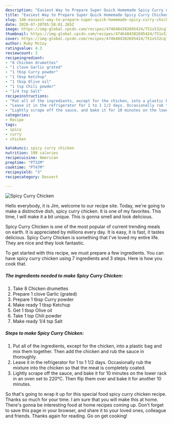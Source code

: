 ```yaml
---
description: "Easiest Way to Prepare Super Quick Homemade Spicy Curry Chicken"
title: "Easiest Way to Prepare Super Quick Homemade Spicy Curry Chicken"
slug: 146-easiest-way-to-prepare-super-quick-homemade-spicy-curry-chicken
date: 2020-07-20T05:58:01.265Z
image: https://img-global.cpcdn.com/recipes/4746484382695424/751x532cq70/spicy-curry-chicken-recipe-main-photo.jpg
thumbnail: https://img-global.cpcdn.com/recipes/4746484382695424/751x532cq70/spicy-curry-chicken-recipe-main-photo.jpg
cover: https://img-global.cpcdn.com/recipes/4746484382695424/751x532cq70/spicy-curry-chicken-recipe-main-photo.jpg
author: Ruby McCoy
ratingvalue: 4.3
reviewcount: 3
recipeingredient:
- "8 Chicken drumettes"
- "1 clove Garlic grated"
- "1 tbsp Curry powder"
- "1 tbsp Ketchup"
- "1 tbsp Olive oil"
- "1 tsp Chili powder"
- "1/4 tsp Salt"
recipeinstructions:
- "Put all of the ingredients, except for the chicken, into a plastic bag and mix them together. Then add the chicken and rub the sauce in thoroughly."
- "Leave it in the refrigerator for 1 to 1 1/2 days. Occasionally rub the mixture into the chicken so that the meat is completely coated."
- "Lightly scrape off the sauce, and bake it for 10 minutes on the lower rack in an oven set to 220°C. Then flip them over and bake it for another 10 minutes."
categories:
- Recipe
tags:
- spicy
- curry
- chicken

katakunci: spicy curry chicken 
nutrition: 199 calories
recipecuisine: American
preptime: "PT32M"
cooktime: "PT47M"
recipeyield: "3"
recipecategory: Dessert

---
```



![Spicy Curry Chicken](https://img-global.cpcdn.com/recipes/4746484382695424/751x532cq70/spicy-curry-chicken-recipe-main-photo.jpg)

Hello everybody, it is Jim, welcome to our recipe site. Today, we're going to make a distinctive dish, spicy curry chicken. It is one of my favorites. This time, I will make it a bit unique. This is gonna smell and look delicious.

Spicy Curry Chicken is one of the most popular of current trending meals on earth. It is appreciated by millions every day. It is easy, it is fast, it tastes delicious. Spicy Curry Chicken is something that I've loved my entire life. They are nice and they look fantastic.




To get started with this recipe, we must prepare a few ingredients. You can have spicy curry chicken using 7 ingredients and 3 steps. Here is how you cook that.

<!--inarticleads1-->

##### The ingredients needed to make Spicy Curry Chicken:

1. Take 8 Chicken drumettes
1. Prepare 1 clove Garlic (grated)
1. Prepare 1 tbsp Curry powder
1. Make ready 1 tbsp Ketchup
1. Get 1 tbsp Olive oil
1. Take 1 tsp Chili powder
1. Make ready 1/4 tsp Salt




<!--inarticleads2-->

##### Steps to make Spicy Curry Chicken:

1. Put all of the ingredients, except for the chicken, into a plastic bag and mix them together. Then add the chicken and rub the sauce in thoroughly.
1. Leave it in the refrigerator for 1 to 1 1/2 days. Occasionally rub the mixture into the chicken so that the meat is completely coated.
1. Lightly scrape off the sauce, and bake it for 10 minutes on the lower rack in an oven set to 220°C. Then flip them over and bake it for another 10 minutes.




So that's going to wrap it up for this special food spicy curry chicken recipe. Thanks so much for your time. I am sure that you will make this at home. There's gonna be interesting food at home recipes coming up. Don't forget to save this page in your browser, and share it to your loved ones, colleague and friends. Thanks again for reading. Go on get cooking!
